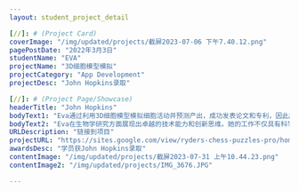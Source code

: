 ```yaml
---
layout: student_project_detail

[//]: # (Project Card)
coverImage: "/img/updated/projects/截屏2023-07-06 下午7.40.12.png"
pagePostDate: "2022年3月3日"
studentName: "EVA"
projectName: "3D细胞模型模拟"
projectCategory: "App Development"
projectDesc: "John Hopkins录取"

[//]: # (Project Page/Showcase)
headerTitle: "John Hopkins"
bodyText1: "Eva通过利用3D细胞模型模拟细胞活动并预测产出，成功发表论文和专利，因此成功获得了约翰·霍普金斯大学生物学专业的录取。"
bodyText2: "Eva在生物学研究方面展现出卓越的技术能力和创新思维。她的工作不仅具有科学严谨性，还表现出对复杂生物过程的深入理解，令人赞叹。"
URLDescription: "链接到项目"
projectURL: "https://sites.google.com/view/ryders-chess-puzzles-pro/home"
awardsDesc: "学员获John Hopkins录取"
contentImage: "/img/updated/projects/截屏2023-07-31 上午10.44.23.png"
contentImage2: "/img/updated/projects/IMG_3676.JPG"

---
```

